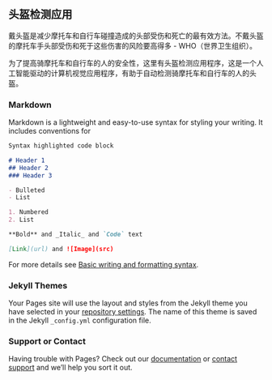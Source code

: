 ## 头盔检测应用

戴头盔是减少摩托车和自行车碰撞造成的头部受伤和死亡的最有效方法。不戴头盔的摩托车手头部受伤和死于这些伤害的风险要高得多 - WHO（世界卫生组织）。

为了提高骑摩托车和自行车的人的安全性，这里有头盔检测应用程序，这是一个人工智能驱动的计算机视觉应用程序，有助于自动检测骑摩托车和自行车的人的头盔。

### Markdown

Markdown is a lightweight and easy-to-use syntax for styling your writing. It includes conventions for

```markdown
Syntax highlighted code block

# Header 1
## Header 2
### Header 3

- Bulleted
- List

1. Numbered
2. List

**Bold** and _Italic_ and `Code` text

[Link](url) and ![Image](src)
```

For more details see [Basic writing and formatting syntax](https://docs.github.com/en/github/writing-on-github/getting-started-with-writing-and-formatting-on-github/basic-writing-and-formatting-syntax).

### Jekyll Themes

Your Pages site will use the layout and styles from the Jekyll theme you have selected in your [repository settings](https://github.com/hhwjsw711/hhwjsw711.github.io/settings/pages). The name of this theme is saved in the Jekyll `_config.yml` configuration file.

### Support or Contact

Having trouble with Pages? Check out our [documentation](https://docs.github.com/categories/github-pages-basics/) or [contact support](https://support.github.com/contact) and we’ll help you sort it out.
